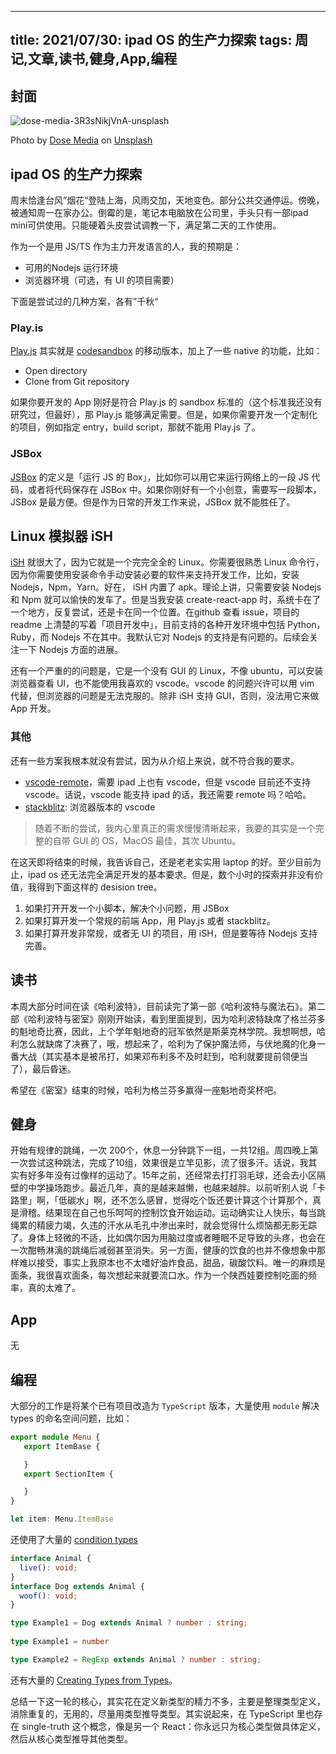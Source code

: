 
---
title: 2021/07/30: ipad OS 的生产力探索
tags: 周记,文章,读书,健身,App,编程
---
## 封面
![dose-media-3R3sNikjVnA-unsplash](https://user-images.githubusercontent.com/12655367/127632091-41b12f4f-bfc4-478b-9329-cf5b6a431d92.jpg)

Photo by <a href="https://unsplash.com/@dose?utm_source=unsplash&utm_medium=referral&utm_content=creditCopyText">Dose Media</a> on <a href="https://unsplash.com/s/photos/ipad?utm_source=unsplash&utm_medium=referral&utm_content=creditCopyText">Unsplash</a>
  
## ipad OS 的生产力探索

周末恰逢台风”烟花“登陆上海，风雨交加，天地变色。部分公共交通停运。傍晚，被通知周一在家办公。倒霉的是，笔记本电脑放在公司里，手头只有一部ipad mini可供使用。只能硬着头皮尝试调教一下，满足第二天的工作使用。

作为一个是用 JS/TS 作为主力开发语言的人，我的预期是：
* 可用的Nodejs 运行环境
* 浏览器环境（可选，有 UI 的项目需要）

下面是尝试过的几种方案，各有”千秋“

### Play.is
[Play.js](https://apps.apple.com/us/app/play-js-javascript-ide/id1423330822) 其实就是 [codesandbox](https://codesandbox.io/) 的移动版本，加上了一些 native 的功能，比如：

* Open directory 
* Clone from Git repository

如果你要开发的 App 刚好是符合 Play.js 的 sandbox 标准的（这个标准我还没有研究过，但最好），那 Play.js 能够满足需要。但是，如果你需要开发一个定制化的项目，例如指定 entry，build script，那就不能用 Play.js 了。

### JSBox
[JSBox](https://apps.apple.com/us/app/jsbox-learn-to-code/id1312014438) 的定义是「运行 JS 的 Box」，比如你可以用它来运行网络上的一段 JS 代码，或者将代码保存在 JSBox 中。如果你刚好有一个小创意，需要写一段脚本，JSBox 是最方便。但是作为日常的开发工作来说，JSBox 就不能胜任了。
## Linux 模拟器 iSH
[iSH](https://ish.app/) 就很大了，因为它就是一个完完全全的 Linux。你需要很熟悉 Linux 命令行，因为你需要使用安装命令手动安装必要的软件来支持开发工作，比如，安装 Nodejs，Npm，Yarn。好在， iSH 内置了 apk。理论上讲，只需要安装  Nodejs 和 Npm 就可以愉快的发车了。但是当我安装 create-react-app 时，系统卡在了一个地方，反复尝试，还是卡在同一个位置。在github 查看 issue，项目的 readme 上清楚的写着「项目开发中」，目前支持的各种开发环境中包括 Python，Ruby，而 Nodejs 不在其中。我默认它对 Nodejs 的支持是有问题的。后续会关注一下 Nodejs 方面的进展。

还有一个严重的的问题是，它是一个没有 GUI 的 Linux，不像 ubuntu，可以安装浏览器查看 UI，也不能使用我喜欢的 vscode。vscode 的问题兴许可以用 vim 代替，但浏览器的问题是无法克服的。除非 iSH 支持 GUI，否则，没法用它来做 App 开发。

### 其他
还有一些方案我根本就没有尝试，因为从介绍上来说，就不符合我的要求。
* [vscode-remote](https://code.visualstudio.com/docs/remote/remote-overview)，需要 ipad 上也有 vscode，但是 vscode 目前还不支持 vscode。话说，vscode 能支持 ipad 的话，我还需要 remote 吗？哈哈。
* [stackblitz](https://stackblitz.com/): 浏览器版本的 vscode

> 随着不断的尝试，我内心里真正的需求慢慢清晰起来，我要的其实是一个完整的自带 GUI 的 OS，MacOS 最佳，其次 Ubuntu。

在这天即将结束的时候，我告诉自己，还是老老实实用 laptop 的好。至少目前为止，ipad os 还无法完全满足开发的基本要求。但是，数个小时的探索并非没有价值，我得到下面这样的 desision tree。

1. 如果打开开发一个小脚本，解决个小问题，用 JSBox
2. 如果打算开发一个常规的前端 App，用 Play.js 或者 stackblitz。
3. 如果打算开发非常规，或者无 UI 的项目，用 iSH，但是要等待 Nodejs 支持完善。

## 读书
本周大部分时间在读《哈利波特》，目前读完了第一部《哈利波特与魔法石》。第二部《哈利波特与密室》刚刚开始读，看到里面提到，因为哈利波特缺席了格兰芬多的魁地奇比赛，因此，上个学年魁地奇的冠军依然是斯莱克林学院。我想啊想，哈利怎么就缺席了决赛了，哦，想起来了，哈利为了保护魔法师，与伏地魔的化身一番大战（其实基本是被吊打，如果邓布利多不及时赶到，哈利就要提前领便当了），最后昏迷。

希望在《密室》结束的时候，哈利为格兰芬多赢得一座魁地奇奖杯吧。
## 健身
开始有规律的跳绳，一次 200个，休息一分钟跳下一组，一共12组。周四晚上第一次尝试这种跳法，完成了10组，效果很是立竿见影，流了很多汗。话说，我其实有好多年没有过像样的运动了。15年之前，还经常去打打羽毛球，还会去小区隔壁的中学操场跑步。最近几年，真的是越来越懒，也越来越胖。以前听别人说「卡路里」啊，「低碳水」啊，还不怎么感冒，觉得吃个饭还要计算这个计算那个，真是滑稽。结果现在自己也乐呵呵的控制饮食开始运动。运动确实让人快乐，每当跳绳累的精疲力竭，久违的汗水从毛孔中渗出来时，就会觉得什么烦恼都无影无踪了。身体上轻微的不适，比如偶尔因为用脑过度或者睡眠不足导致的头疼，也会在一次酣畅淋漓的跳绳后减弱甚至消失。另一方面，健康的饮食的也并不像想象中那样难以接受，事实上我原本也不太嗜好油炸食品，甜品，碳酸饮料。唯一的麻烦是面条，我很喜欢面条，每次想起来就要流口水。作为一个陕西娃要控制吃面的频率，真的太难了。
## App
无
## 编程
大部分的工作是将某个已有项目改造为 `TypeScript` 版本，大量使用 `module` 解决 types 的命名空间问题，比如：
```typescript
export module Menu {
   export ItemBase {

   }
   export SectionItem {

   }
}

let item: Menu.ItemBase
```
还使用了大量的 [condition types](https://www.typescriptlang.org/docs/handbook/2/conditional-types.html)
```typescript
interface Animal {
  live(): void;
}
interface Dog extends Animal {
  woof(): void;
}

type Example1 = Dog extends Animal ? number : string;
        
type Example1 = number

type Example2 = RegExp extends Animal ? number : string;
```
还有大量的 [Creating Types from Types](https://www.typescriptlang.org/docs/handbook/2/types-from-types.html)。

总结一下这一轮的核心，其实花在定义新类型的精力不多，主要是整理类型定义，消除重复的，无用的，尽量用类型推导类型。其实说起来，在 TypeScript 里也存在 single-truth 这个概念，像是另一个 React：你永远只为核心类型做具体定义，然后从核心类型推导其他类型。



